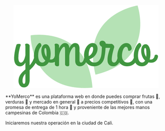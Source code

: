 <p align="center">
<img src="https://github.com/CristianDavidIppolito/yoMerco/blob/develop/assets/yomerco.png" alt="YoMerco Logo"></p>
**YoMerco** es una plataforma web en donde puedes comprar frutas 🍎, verduras 🌽 y mercado en general 🥑 a precios competitivos 💸, con una promesa de entrega de 1 hora 🛵 y proveniente de las mejores manos campesinas de Colombia 🇨🇴.

Iniciaremos nuestra operación en la ciudad de Cali.
